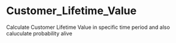 # Customer_Lifetime_Value
Calculate Customer Lifetime Value in specific time period and also caluculate probability alive
